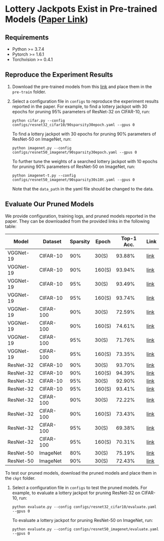# Lottery Jackpots Exist in Pre-trained Models  ([Paper Link](https://arxiv.org/abs/2104.08700))

## Requirements

- Python >= 3.7.4
- Pytorch >= 1.6.1
- Torchvision >= 0.4.1
  
## Reproduce the Experiment Results 

1. Download the pre-trained models from this [link](https://drive.google.com/drive/folders/13et0J5S2iJK9oS-twrKXVqC-tk0AO9Gn?usp=sharing) and place them in the `pre-train` folder.

2. Select a configuration file in `configs` to reproduce the experiment results reported in the paper. For example, to find a lottery jackpot with 30 epochs for pruning 95% parameters of ResNet-32 on CIFAR-10, run:

   `python cifar.py --config configs/resnet32_cifar10/90sparsity30epoch.yaml --gpus 0`

   To find a lottery jackpot with 30 epochs for pruning 90% parameters of ResNet-50 on ImageNet, run:

   `python imagenet.py --config configs/resnet50_imagenet/90sparsity30epoch.yaml --gpus 0`

   To further tune the weights of a searched lottery jackpot with 10 epochs for pruning 90% parameters of ResNet-50 on ImageNet, run:

   `python imagenet-t.py --config configs/resnet50_imagenet/90sparsity30s10t.yaml --gpus 0`

   Note that the `data_path` in the yaml file should be changed to the data. 

## Evaluate Our Pruned Models

We provide configuration, training logs, and pruned models reported in the paper. They can be downloaded from the provided links in the following table:

| Model     | Dataset   | Sparsity | Epoch       | Top-1 Acc. | Link                                                         |
| --------- | --------- | -------- | ----------- | ---------- | ------------------------------------------------------------ |
| VGGNet-19 | CIFAR-10  | 90%      | 30(S)       | 93.88%     | [link](https://drive.google.com/drive/folders/1Ok8Yn6hdPy6GYKruHFWt4gjuYbjRnnGR?usp=sharing) |
| VGGNet-19 | CIFAR-10  | 90%      | 160(S)      | 93.94%     | [link](https://drive.google.com/drive/folders/1oT-QXUPWxiXqsrxmq2sfyi_BQCb_dVaM?usp=sharing) |
| VGGNet-19 | CIFAR-10  | 95%      | 30(S)       | 93.49%     | [link](https://drive.google.com/drive/folders/1gnmM04kbbzJogq3sFnuDb4P46dg4Fdng?usp=sharing) |
| VGGNet-19 | CIFAR-10  | 95%      | 160(S)      | 93.74%     | [link](https://drive.google.com/drive/folders/1N_VDQjiozY1YfLqOfg_AbatqF2W1BDua?usp=sharing) |
| VGGNet-19 | CIFAR-100 | 90%      | 30(S)       | 72.59%     | [link](https://drive.google.com/drive/folders/1lele-SwnPLiUnoUS9ckdrJU5yKCw-B4w?usp=sharing) |
| VGGNet-19 | CIFAR-100 | 90%      | 160(S)      | 74.61%     | [link](https://drive.google.com/drive/folders/1_vt2ELABH0uc1szWDCPt14SUme6TqXyU?usp=sharing) |
| VGGNet-19 | CIFAR-100 | 95%      | 30(S)       | 71.76%     | [link](https://drive.google.com/drive/folders/1bHuRm2hQTJYIuoOokEdy_qh9zU2EIRcj?usp=sharing) |
| VGGNet-19 | CIFAR-100 | 95%      | 160(S)      | 73.35%     | [link](https://drive.google.com/drive/folders/1ofF9Bxlq1OI1n3rBOZFbOvJHnCo573cd?usp=sharing) |
| ResNet-32 | CIFAR-10  | 90%      | 30(S)       | 93.70%     | [link](https://drive.google.com/drive/folders/128ns-f4Ei3sh-j2IaUgSH2wpxwZ5JdW4?usp=sharing) |
| ResNet-32 | CIFAR-10  | 90%      | 160(S)      | 94.39%     | [link](https://drive.google.com/drive/folders/1SKWtpmFfwFzQmAnJyES-sBgw6SIpHO8w?usp=sharing) |
| ResNet-32 | CIFAR-10  | 95%      | 30(S)       | 92.90%     | [link](https://drive.google.com/drive/folders/12377BFszAKAVlL3NW2LTlFkolmBmPBTC?usp=sharing) |
| ResNet-32 | CIFAR-10  | 95%      | 160(S)      | 93.41%     | [link](https://drive.google.com/drive/folders/1v51xuTPujFejhTueNHwxq9qMwe0HRniu?usp=sharing) |
| ResNet-32 | CIFAR-100 | 90%      | 30(S)       | 72.22%     | [link](https://drive.google.com/drive/folders/1Pu3HbZ80dLNdkqc32oVJIMJN4grgdajC?usp=sharing) |
| ResNet-32 | CIFAR-100 | 90%      | 160(S)      | 73.43%     | [link](https://drive.google.com/drive/folders/16fNdDoAn7dDXN7qKDaosPQn1T1aWCaUF?usp=sharing) |
| ResNet-32 | CIFAR-100 | 95%      | 30(S)       | 69.38%     | [link](https://drive.google.com/drive/folders/1ygB_uEYed_27M34jX7Uxh7aOnnBfbLqj?usp=sharing) |
| ResNet-32 | CIFAR-100 | 95%      | 160(S)      | 70.31%     | [link](https://drive.google.com/drive/folders/1Sz6pbt9RhCPlwmGIaScbFLvt2fXcZ3WM?usp=sharing) |
| ResNet-50 | ImageNet  | 80%      | 30(S)       | 75.19%     | [link](https://drive.google.com/drive/folders/1s0Ar5VamRndGj06hrMzPLz5WHaqehqTf?usp=sharing) |
| ResNet-50 | ImageNet  | 90%      | 30(S)       | 72.43%     | [link](https://drive.google.com/drive/folders/1Ws5qjQrSeEYeOf2UhIdEmgQO04O5LwUa?usp=sharing) |

To test our pruned models, download the pruned models and place them in the `ckpt` folder.

1. Select a configuration file in `configs` to test the pruned models. For example, to evaluate a lottery jackpot for pruning ResNet-32 on CIFAR-10, run:

   `python evaluate.py --config configs/resnet32_cifar10/evaluate.yaml --gpus 0`

    To evaluate a lottery jackpot for pruning ResNet-50 on ImageNet, run:

   `python evaluate.py --config configs/resnet50_imagenet/evaluate.yaml --gpus 0`

